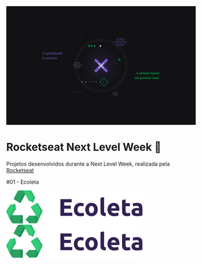 
<img src="./.github/next-level-week.jpg">

# Rocketseat Next Level Week :rocket:
Projetos desenvolvidos durante a Next Level Week, realizada pela [Rocketseat](https://github.com/rocketseat)

#01 - Ecoleta

![Alt text](./.github/logo.svg)
<img src="./.github/logo.svg">
